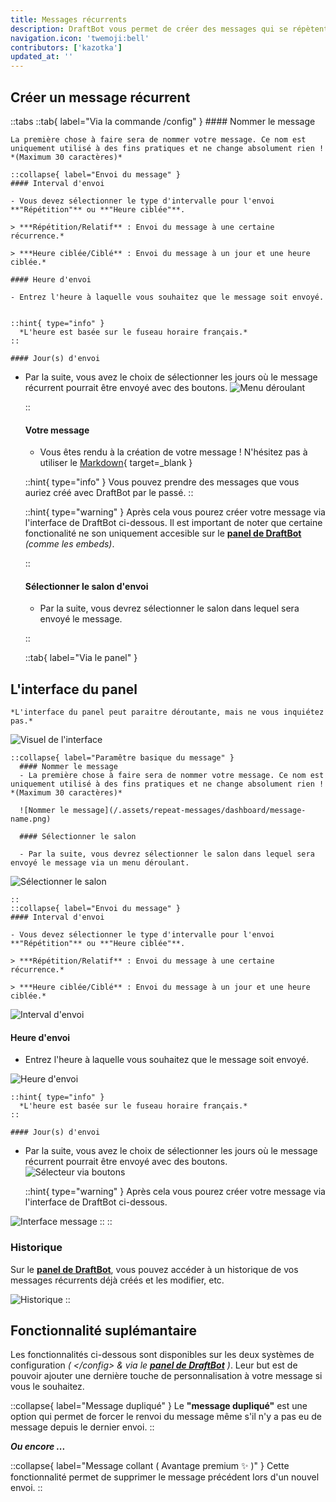```yaml
---
title: Messages récurrents
description: DraftBot vous permet de créer des messages qui se répètent de manière récurrente, avec quelques fonctionnalités supplémentaires.
navigation.icon: 'twemoji:bell'
contributors: ['kazotka']
updated_at: ''
---
```

## Créer un message récurrent

::tabs
  ::tab{ label="Via la commande /config" }
    #### Nommer le message

    La première chose à faire sera de nommer votre message. Ce nom est uniquement utilisé à des fins pratiques et ne change absolument rien ! *(Maximum 30 caractères)*

    ::collapse{ label="Envoi du message" }
    #### Interval d'envoi

    - Vous devez sélectionner le type d'intervalle pour l'envoi **"Répétition"** ou **"Heure ciblée"**.

    > ***Répétition/Relatif** : Envoi du message à une certaine récurrence.*
    
    > ***Heure ciblée/Ciblé** : Envoi du message à un jour et une heure ciblée.*

    #### Heure d'envoi

    - Entrez l'heure à laquelle vous souhaitez que le message soit envoyé.
    

    ::hint{ type="info" }
      *L'heure est basée sur le fuseau horaire français.*
    ::

    #### Jour(s) d'envoi
- Par la suite, vous avez le choix de sélectionner les jours où le message récurrent pourrait être envoyé avec des boutons.
![Menu déroulant](/.assets/repeat-messages/menu-deroulant.png)

    ::
    #### Votre message

    - Vous êtes rendu à la création de votre message ! N'hésitez pas à utiliser le [Markdown](https://support.discord.com/hc/en-us/articles/210298617-Markdown-Text-101-Chat-Formatting-Bold-Italic-Underline){ target=_blank }

    ::hint{ type="info" }
Vous pouvez prendre des messages que vous auriez créé avec DraftBot par le passé.
    ::

    ::hint{ type="warning" }
Après cela vous pourez créer votre message via l'interface de DraftBot ci-dessous. Il est important de noter que certaine fonctionalité ne son uniquement accesible sur le **[panel de DraftBot](/dashboard/user)** *(comme les embeds)*.

    ::
    #### Sélectionner le salon d'envoi

    - Par la suite, vous devrez sélectionner le salon dans lequel sera envoyé le message.
    
  ::

  ::tab{ label="Via le panel" }

## L'interface du panel

    *L'interface du panel peut paraitre déroutante, mais ne vous inquiétez pas.*

![Visuel de l'interface](/.assets/repeat-messages/dashboard/dashboard-repeat-message.png)

    ::collapse{ label="Paramêtre basique du message" }
      #### Nommer le message
      - La première chose à faire sera de nommer votre message. Ce nom est uniquement utilisé à des fins pratiques et ne change absolument rien ! *(Maximum 30 caractères)*

      ![Nommer le message](/.assets/repeat-messages/dashboard/message-name.png)

      #### Sélectionner le salon

      - Par la suite, vous devrez sélectionner le salon dans lequel sera envoyé le message via un menu déroulant.
![Sélectionner le salon](/.assets/repeat-messages/dashboard/view_channel_selector.png)

    ::
    ::collapse{ label="Envoi du message" }
    #### Interval d'envoi

    - Vous devez sélectionner le type d'intervalle pour l'envoi **"Répétition"** ou **"Heure ciblée"**.

    > ***Répétition/Relatif** : Envoi du message à une certaine récurrence.*
    
    > ***Heure ciblée/Ciblé** : Envoi du message à un jour et une heure ciblée.*

![Interval d'envoi](/.assets/repeat-messages/dashboard/view_interval_selector.png)

  #### Heure d'envoi

  - Entrez l'heure à laquelle vous souhaitez que le message soit envoyé.
    
  ![Heure d'envoi](/.assets/repeat-messages/dashboard/view_hour_selector.png)

    ::hint{ type="info" }
      *L'heure est basée sur le fuseau horaire français.*
    ::

    #### Jour(s) d'envoi
- Par la suite, vous avez le choix de sélectionner les jours où le message récurrent pourrait être envoyé avec des boutons.
![Sélecteur via boutons](/.assets/repeat-messages/dashboard/days-selector.png)
    
  
  ::hint{ type="warning" }
Après cela vous pourez créer votre message via l'interface de DraftBot ci-dessous.

![Interface message](/.assets/repeat-messages/dashboard/view_dashboard_message.png)
  ::
    ::
### Historique

Sur le **[panel de DraftBot](/dashboard/user)**, vous pouvez accéder à un historique de vos messages récurrents déjà créés et les modifier, etc.

![Historique](/.assets/repeat-messages/dashboard/view_historique.png)
::

## Fonctionnalité suplémantaire

Les fonctionnalités ci-dessous sont disponibles sur les deux systèmes de configuration *( \</config> & via le **[panel de DraftBot](/dashboard/user)** )*. Leur but est de pouvoir ajouter une dernière touche de personnalisation à votre message si vous le souhaitez.

::collapse{ label="Message dupliqué" }
Le **"message dupliqué"** est une option qui permet de forcer le renvoi du message même s'il n'y a pas eu de message depuis le dernier envoi.
::

***Ou encore ...***

::collapse{ label="Message collant ( Avantage premium ✨ )" }
Cette fonctionnalité permet de supprimer le message précédent lors d'un nouvel envoi.
::
